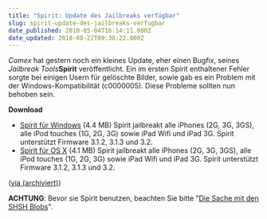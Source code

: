 ```yaml
---
title: "Spirit: Update des Jailbreaks verfügbar"
slug: spirit-update-des-jailbreaks-verfugbar
date_published: 2010-05-04T16:14:11.000Z
date_updated: 2018-08-22T09:38:22.000Z
---
```


*Comex* hat gestern noch ein kleines Update, eher einen Bugfix, seines *Jailbreak Tools***Spirit** veröffentlicht. Ein im ersten Spirit enthaltener Fehler sorgte bei einigen Usern für gelöschte Bilder, sowie gab es ein Problem mit der Windows-Kompatibilität (c0000005). Diese Probleme sollten nun behoben sein.

**Download**

- [Spirit für Windows](http://www.spiritjb.com/win) (4.4 MB)
Spirit jailbreakt alle iPhones (2G, 3G, 3GS), alle iPod touches (1G, 2G,  3G) sowie iPad Wifi und iPad 3G. Spirit unterstützt Firmware 3.1.2,  3.1.3 und 3.2.
- [Spirit für OS X](http://www.spiritjb.com/mac) (4.1 MB)
Spirit jailbreakt alle iPhones (2G, 3G, 3GS), alle iPod touches (1G, 2G,  3G) sowie iPad Wifi und iPad 3G. Spirit unterstützt Firmware 3.1.2,  3.1.3 und 3.2.

([via (archiviert)](http://web.archive.org/web/20100507182500/http://www.iphone-notes.de:80/2010/05/04/spirit-update/))

**ACHTUNG**: Bevor sie Spirit benutzen, beachten Sie bitte "[Die  Sache mit den SHSH Blobs](__GHOST_URL__/03/die-sache-mit-den-shsh-blops-downgrade-iphone-3gs-auf-altere-firmware)".
